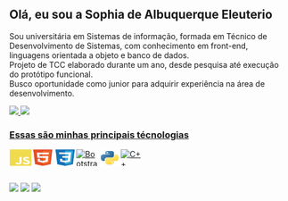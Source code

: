 ## Olá, eu sou a Sophia de Albuquerque Eleuterio

Sou universitária em Sistemas de informação, formada em Técnico de Desenvolvimento de Sistemas, com conhecimento em front-end, linguagens orientada a objeto e banco de dados. 
<br>Projeto de TCC elaborado durante um ano, desde pesquisa até execução do protótipo funcional. 
<br>Busco oportunidade como junior para adquirir experiência na área de desenvolvimento.<br>

<div>
  <a href="#">
  <img height="180em" src="https://github-readme-stats.vercel.app/api?username=SophiaAlbuquerque&show_icons=true&theme=midnight-purple"/>
  <img height="180em" src="https://github-readme-stats.vercel.app/api/top-langs/?username=SophiaAlbuquerque&hide_progress=true&theme=midnight-purple"/>
</div>

### Essas são minhas principais técnologias
<div style="display: flex"><br>
  <img align="center" justify="center" alt="JavaScript" height="30" width="40" src="https://raw.githubusercontent.com/devicons/devicon/master/icons/javascript/javascript-plain.svg">
  <img align="center" alt="HTML" height="30" width="40" src="https://raw.githubusercontent.com/devicons/devicon/master/icons/html5/html5-original.svg">
  <img align="center" alt="CSS" height="30" width="40" src="https://raw.githubusercontent.com/devicons/devicon/master/icons/css3/css3-original.svg">
  <img align="center" alt="Bootstrap" height="30" width="40" src="https://cdn.jsdelivr.net/gh/devicons/devicon/icons/bootstrap/bootstrap-original.svg">
  <img align="center" alt="Python" height="30" width="40" src="https://raw.githubusercontent.com/devicons/devicon/master/icons/python/python-original.svg">
  <img align="center" alt="C++" height="30" width="40" src="https://cdn.jsdelivr.net/gh/devicons/devicon/icons/cplusplus/cplusplus-original.svg">  
</div>
  
##
 
<div>
  <a href = "mailto:sophiaalbuquerqueeleuterio@gmail.com"><img src="https://img.shields.io/badge/-Gmail-%23333?style=for-the-badge&logo=gmail&logoColor=white" target="_blank"></a>
  <a href="https://www.linkedin.com/in/sophia-de-albuquerque-eleutério-3978061b3" target="_blank"><img src="https://img.shields.io/badge/-LinkedIn-%230077B5?style=for-the-badge&logo=linkedin&logoColor=white" target="_blank"></a>
  <a href="https://www.figma.com/file/9jhCNyGbiuXhCQ8h0aHt1X/Ficha?node-id=486-963&t=RWQmhnkd8UcdBSg4-0" target="_blank"><img src="https://img.shields.io/badge/Figma-F24E1E?style=for-the-badge&logo=figma&logoColor=white" target="_blank"></a> 
</div>
